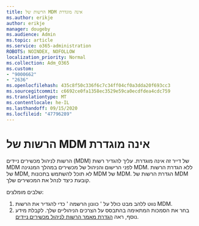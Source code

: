 ```yaml
---
title: הרשות של MDM אינה מוגדרת
ms.author: erikje
author: erikje
manager: dougeby
ms.audience: Admin
ms.topic: article
ms.service: o365-administration
ROBOTS: NOINDEX, NOFOLLOW
localization_priority: Normal
ms.collection: Adm_O365
ms.custom:
- "9000662"
- "2636"
ms.openlocfilehash: 435c8f50c336f6c7c34ff04cf0a3dda20f693cc3
ms.sourcegitcommit: c6692ce0fa1358ec3529e59ca0ecdfdea4cdc759
ms.translationtype: MT
ms.contentlocale: he-IL
ms.lasthandoff: 09/15/2020
ms.locfileid: "47796289"
---
```

# <a name="your-mdm-authority-is-not-set"></a>הרשות של MDM אינה מוגדרת

הרשות לניהול מכשירים ניידים (MDM) של דייר זה אינה מוגדרת. עליך להגדיר רשות MDM לפני הרישום והניהול של מכשירים במהלך המנגינה MDM. ללא הגדרת הרשות של MDM, לא תוכל להשתמש בתכונות MDM של MDM. הגדרת הרשות של MDM קובעת כיצד לנהל את המכשירים שלך.

שלבים מומלצים:
1. נווט ללהב מבט כולל על ' כוונון הרשמה ' כדי להגדיר את הרשות MDM.
2. בחר את הסמכות המתאימה בהתבסס על הצרכים הניהוליים שלך. לקבלת מידע נוסף, ראה [הגדרת מאמר הרשות לניהול מכשירים ניידים](https://docs.microsoft.com/intune/mdm-authority-set).